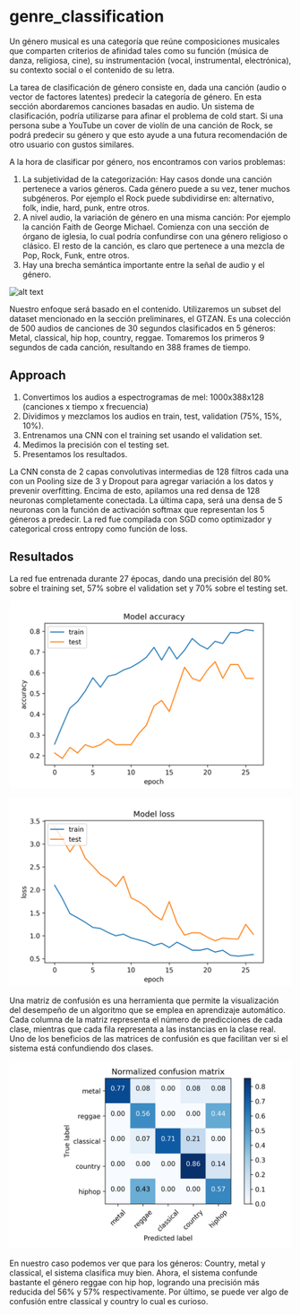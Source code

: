 # genre_classification

Un género musical es una categoría que reúne composiciones musicales que comparten criterios de afinidad tales como su función (música de danza, religiosa, cine), su instrumentación (vocal, instrumental, electrónica), su contexto social o el contenido de su letra. 

La tarea de clasificación de género consiste en, dada una canción (audio o vector de factores latentes) predecir la categoría de género. En esta sección abordaremos canciones basadas en audio. Un sistema de clasificación, podría utilizarse para afinar el problema de cold start. Si una persona sube a YouTube un cover de violín de una canción de Rock, se podrá predecir su género y que esto ayude a una futura recomendación de otro usuario con gustos similares.

A la hora de clasificar por género, nos encontramos con varios problemas:

1. La subjetividad de la categorización: Hay casos donde una canción pertenece a varios géneros. Cada género puede a su vez, tener muchos subgéneros. Por ejemplo el Rock puede subdividirse en: alternativo, folk, indie, hard, punk, entre otros.
2. A nivel audio, la variación de género en una misma canción: Por ejemplo la canción Faith de George Michael. Comienza con una sección de órgano de iglesia, lo cual podría confundirse con una género religioso o clásico. El resto de la canción, es claro que pertenece a una mezcla de Pop, Rock, Funk, entre otros.
3. Hay una brecha semántica importante entre la señal de audio y el género.

![alt text](https://github.com/francarranza/genre_classification/raw/master/report/melspectrograms_samples.png)

Nuestro enfoque será basado en el contenido. Utilizaremos un subset del dataset  mencionado en la sección preliminares, el GTZAN. Es una colección de 500 audios de canciones de 30 segundos clasificados en 5 géneros: Metal, classical, hip hop, country, reggae. Tomaremos los primeros 9 segundos de cada canción, resultando en 388 frames de tiempo.


## Approach

1. Convertimos los audios a espectrogramas de mel: 1000x388x128 (canciones x tiempo x frecuencia)
2. Dividimos y mezclamos los audios en train, test, validation (75%, 15%, 10%).
3. Entrenamos una CNN con el training set usando el validation set.
4. Medimos la precisión con el testing set.
5. Presentamos los resultados.

La CNN consta de 2 capas convolutivas intermedias de 128 filtros cada una con un Pooling size de 3 y Dropout para agregar variación a los datos y prevenir overfitting. Encima de esto, apilamos una red densa de 128 neuronas completamente conectada. La última capa, será una densa de 5 neuronas con la función de activación softmax que representan los 5 géneros a predecir. La red fue compilada con SGD como optimizador y categorical cross entropy como función de loss.

## Resultados

La red fue entrenada durante 27 épocas, dando una precisión del 80% sobre el training set, 57% sobre el validation set y 70% sobre el testing set. 

![alt text](https://github.com/francarranza/genre_classification/raw/master/report/training_accuracy.png)

![alt text](https://github.com/francarranza/genre_classification/raw/master/report/training_loss.png)

Una matriz de confusión es una herramienta que permite la visualización del desempeño de un algoritmo que se emplea en aprendizaje automático. Cada columna de la matriz representa el número de predicciones de cada clase, mientras que cada fila representa a las instancias en la clase real. Uno de los beneficios de las matrices de confusión es que facilitan ver si el sistema está confundiendo dos clases.

![alt text](https://github.com/francarranza/genre_classification/raw/master/report/confusion_matrix.png)

En nuestro caso podemos ver que para los géneros: Country, metal y classical, el sistema clasifica muy bien. Ahora, el sistema confunde bastante el género reggae con hip hop, logrando una precisión más reducida del 56% y 57% respectivamente. Por último, se puede ver algo de confusión entre classical y country lo cual es curioso.
